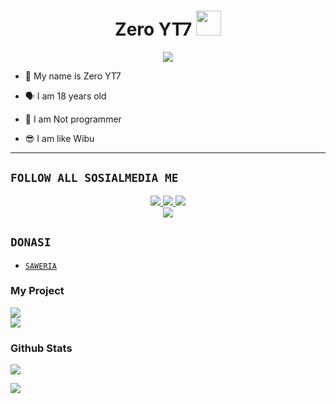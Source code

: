 <h1 align="center">Zero YT7 <img src="https://user-images.githubusercontent.com/1303154/88677602-1635ba80-d120-11ea-84d8-d263ba5fc3c0.gif" width="40px" alt=""><br></h1>
<p align="center">
<img src="https://i.ibb.co/DbfJj4h/20220206-165210.jpg" />
</p>

<p align="center">

- 👼 My name is Zero YT7

- 🗣️ I am 18 years old 

- 🔭 I am Not programmer
 
- 😎 I am like Wibu
</p>

------

## ```FOLLOW ALL SOSIALMEDIA ME```
<p align="center">
<a href="https://instagram.com/Zero_YT7"><img src="https://img.shields.io/badge/Instagram-E4405F?style=for-the-badge&logo=instagram&logoColor=white"/> 
<a href="https://wa.me/6285157740529"><img src="https://img.shields.io/badge/WhatsApp-25D366?style=for-the-badge&logo=whatsapp&logoColor=white" />
<a href="https://youtube.com/ZeroYT7"><img src="https://img.shields.io/badge/YouTube Zero YT7-ff0000?style=for-the-badge&logo=youtube&logoColor=ff000000&link=https://youtube.com/ZeroYT7" /><br>
<a href="https://tiktok.com/@_zeroyt7"><img src="https://img.shields.io/badge/Tiktok Zero YT7-black?style=for-the-badge&logo=tiktok&logoColor=ff000000&link=https://tiktok.com/@zeroyt7" /></a>
</p>

## ```DONASI```

- [`SAWERIA`](https://saweria.co/ZeroYT7)

<h3 align="left">My Project</h3>
<p align="left">
  <a href="https://github.com/Zero-YT7/Base-ZeroYT7"><img src="https://github-readme-stats.vercel.app/api/pin/?username=Zero-YT7&repo=Base-ZeroYT7&bg_color=30,e96443,904e95&title_color=fff&text_color=fff&icon_color=fff&hide_border=true&show_icons=true&show_owner=true&disable_animations=false" /></br>
  <a href="https://github.com/Zero-YT7/BaseNew-ZeroYT7"><img src="https://github-readme-stats.vercel.app/api/pin/?username=Zero-YT7&repo=BaseNew-ZeroYT7&bg_color=30,e96443,904e95&title_color=fff&text_color=fff&icon_color=fff&hide_border=true&show_icons=true&show_owner=true&disable_animations=false" /></a>
</p>

<h3 align="left">Github Stats</h3>
<p align="left">
<img src="https://github-readme-stats.vercel.app/api?username=Zero-YT7&bg_color=30,e96443,904e95&title_color=fff&text_color=fff&count_private=true&include_all_commits=true&icon_color=fff&hide_border=false&show_icons=falze" /></a>
</p> 

<p align="left">
  <a href="https://github.com/Zero-YT7"><img src="https://github-readme-stats.vercel.app/api/top-langs?username=Zero-YT7&bg_color=30,e96443,904e95&title_color=fff&text_color=fff&hide_border=true&hide_title=false&show_icons=true&layout=compact&langs_count=10" /></a>
</p>
